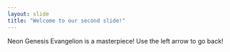 ```yaml
---
layout: slide
title: "Welcome to our second slide!"
---
```

Neon Genesis Evangelion is a masterpiece!
Use the left arrow to go back!
